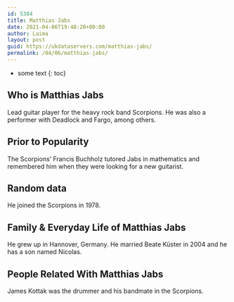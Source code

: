```yaml
---
id: 5384
title: Matthias Jabs
date: 2021-04-06T19:48:20+00:00
author: Laima
layout: post
guid: https://ukdataservers.com/matthias-jabs/
permalink: /04/06/matthias-jabs/
---
```


* some text
{: toc}


## Who is Matthias Jabs
                  
                  
                  
Lead guitar player for the heavy rock band Scorpions. He was also a performer with Deadlock and Fargo, among others.
                  
              
            
              
            
                
                
                
## Prior to Popularity
                  
                  
                  
The Scorpions&#8217; Francis Buchholz tutored Jabs in mathematics and remembered him when they were looking for a new guitarist.
                  
              
            
              
            
                
                
                
## Random data
                  
                  
                  
He joined the Scorpions in 1978.
                  
              
            
              
            
                
                
                
## Family & Everyday Life of Matthias Jabs
                  
                  
                  
He grew up in Hannover, Germany. He married Beate Küster in 2004 and he has a son named Nicolas.
                  
              
            
              
            
                
                
                
## People Related With Matthias Jabs
                  
                  
                  
James Kottak was the drummer and his bandmate in the Scorpions.
                  
              
            
              
            
                
              
            
              
              
            
            
              
            
          
          
          